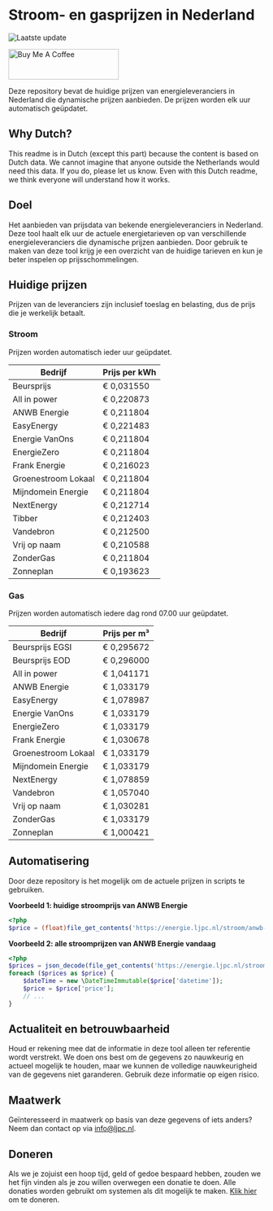 # Stroom- en gasprijzen in Nederland

![Laatste update](https://img.shields.io/badge/laatste%20update-2023--06--13%2014%3A00%20CET-brightgreen)

<a href="https://www.buymeacoffee.com/Lars-" target="_blank"><img src="https://cdn.buymeacoffee.com/buttons/v2/default-orange.png" alt="Buy Me A Coffee" height="60" style="height: 60px !important;width: 217px !important;" ></a>

Deze repository bevat de huidige prijzen van energieleveranciers in Nederland die dynamische prijzen aanbieden. De prijzen worden elk uur automatisch geüpdatet.

## Why Dutch?

This readme is in Dutch (except this part) because the content is based on Dutch data. We cannot imagine that anyone outside the Netherlands would need this data. If you do, please let us know. Even with this Dutch readme, we think
everyone will understand how it works.

## Doel

Het aanbieden van prijsdata van bekende energieleveranciers in Nederland. Deze tool haalt elk uur de actuele energietarieven op van verschillende energieleveranciers die dynamische prijzen aanbieden. Door gebruik te maken van deze tool
krijg je een overzicht van de huidige tarieven en kun je beter inspelen op prijsschommelingen.

## Huidige prijzen

Prijzen van de leveranciers zijn inclusief toeslag en belasting, dus de prijs die je werkelijk betaalt.

### Stroom

Prijzen worden automatisch ieder uur geüpdatet.

 Bedrijf | Prijs per kWh 
---------|---------------
Beursprijs | € 0,031550
All in power | € 0,220873
ANWB Energie | € 0,211804
EasyEnergy | € 0,221483
Energie VanOns | € 0,211804
EnergieZero | € 0,211804
Frank Energie | € 0,216023
Groenestroom Lokaal | € 0,211804
Mijndomein Energie | € 0,211804
NextEnergy | € 0,212714
Tibber | € 0,212403
Vandebron | € 0,212500
Vrij op naam | € 0,210588
ZonderGas | € 0,211804
Zonneplan | € 0,193623


### Gas

Prijzen worden automatisch iedere dag rond 07.00 uur geüpdatet.

 Bedrijf | Prijs per m³ 
---------|--------------
Beursprijs EGSI | € 0,295672
Beursprijs EOD | € 0,296000
All in power | € 1,041171
ANWB Energie | € 1,033179
EasyEnergy | € 1,078987
Energie VanOns | € 1,033179
EnergieZero | € 1,033179
Frank Energie | € 1,030678
Groenestroom Lokaal | € 1,033179
Mijndomein Energie | € 1,033179
NextEnergy | € 1,078859
Vandebron | € 1,057040
Vrij op naam | € 1,030281
ZonderGas | € 1,033179
Zonneplan | € 1,000421


## Automatisering

Door deze repository is het mogelijk om de actuele prijzen in scripts te gebruiken.

**Voorbeeld 1: huidige stroomprijs van ANWB Energie**

```php
<?php
$price = (float)file_get_contents('https://energie.ljpc.nl/stroom/anwb-energie-nu.txt');

```

**Voorbeeld 2: alle stroomprijzen van ANWB Energie vandaag**

```php
<?php
$prices = json_decode(file_get_contents('https://energie.ljpc.nl/stroom/all-in-power-vandaag.json'),true);
foreach ($prices as $price) {
    $dateTime = new \DateTimeImmutable($price['datetime']);
    $price = $price['price'];
    // ...
}
```

## Actualiteit en betrouwbaarheid

Houd er rekening mee dat de informatie in deze tool alleen ter referentie wordt verstrekt. We doen ons best om de gegevens zo nauwkeurig en actueel mogelijk te houden, maar we kunnen de volledige nauwkeurigheid van de gegevens niet
garanderen. Gebruik deze informatie op eigen risico.

## Maatwerk

Geïnteresseerd in maatwerk op basis van deze gegevens of iets anders? Neem dan contact op
via [info@ljpc.nl](mailto:info@ljpc.nl?subject=Energie%20prijzen).

## Doneren

Als we je zojuist een hoop tijd, geld of gedoe bespaard hebben, zouden we het fijn vinden als je zou willen overwegen een
donatie te doen. Alle donaties worden gebruikt om systemen als dit mogelijk te
maken. [Klik hier](https://www.buymeacoffee.com/Lars-) om te doneren.
